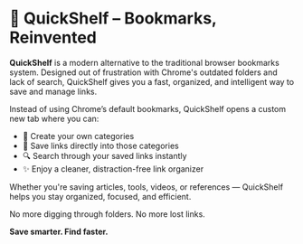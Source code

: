 # 🚀 QuickShelf – Bookmarks, Reinvented

**QuickShelf** is a modern alternative to the traditional browser bookmarks system. Designed out of frustration with Chrome's outdated folders and lack of search, QuickShelf gives you a fast, organized, and intelligent way to save and manage links.

Instead of using Chrome’s default bookmarks, QuickShelf opens a custom new tab where you can:

- 📁 Create your own categories
- 🔗 Save links directly into those categories
- 🔍 Search through your saved links instantly
- ✨ Enjoy a cleaner, distraction-free link organizer

Whether you're saving articles, tools, videos, or references — QuickShelf helps you stay organized, focused, and efficient.

No more digging through folders. No more lost links.

**Save smarter. Find faster.**
